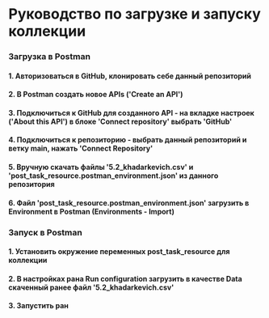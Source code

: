 # Руководство по загрузке и запуску коллекции

### Загрузка в Postman
#### 1. Авторизоваться в GitHub, клонировать себе данный репозиторий
#### 2. В Postman создать новое APIs ('Create an API')
#### 3. Подключиться к GitHub для созданного API - на вкладке настроек ('About this API') в блоке 'Connect repository' выбрать 'GitHub'
#### 4. Подключиться к репозиторию - выбрать данный репозиторий и ветку main, нажать 'Connect Repository'
#### 5. Вручную скачать файлы '5.2_khadarkevich.csv' и 'post_task_resource.postman_environment.json' из данного репозитория
#### 6. Файл 'post_task_resource.postman_environment.json' загрузить в Environment в Postman (Environments - Import)

### Запуск в Postman
#### 1. Установить окружение переменных post_task_resource для коллекции
#### 2. В настройках рана Run configuration загрузить в качестве Data скаченный ранее файл '5.2_khadarkevich.csv'
#### 3. Запустить ран
  
